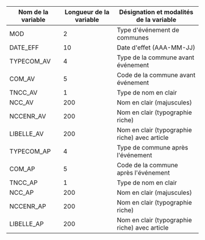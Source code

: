 | Nom de la variable | Longueur de la variable | Désignation et modalités de la variable       |
| ------------------ | ----------------------- | --------------------------------------------- |
| MOD                | 2                       | Type d'événement de communes                  |
| DATE_EFF           | 10                      | Date d'effet (AAA-MM-JJ)                      |
| TYPECOM_AV         | 4                       | Type de la commune avant événement            |
| COM_AV             | 5                       | Code de la commune avant événement            |
| TNCC_AV            | 1                       | Type de nom en clair                          |
| NCC_AV             | 200                     | Nom en clair (majuscules)                     |
| NCCENR_AV          | 200                     | Nom en clair (typographie riche)              |
| LIBELLE_AV         | 200                     | Nom en clair (typographie riche) avec article |
| TYPECOM_AP         | 4                       | Type de commune après l'événement             |
| COM_AP             | 5                       | Code de la commune après l'événement          |
| TNCC_AP            | 1                       | Type de nom en clair                          |
| NCC_AP             | 200                     | Nom en clair (majuscules)                     |
| NCCENR_AP          | 200                     | Nom en clair (typographie riche)              |
| LIBELLE_AP         | 200                     | Nom en clair (typographie riche) avec article |
